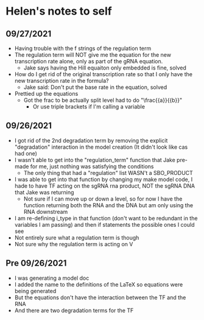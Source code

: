 # Helen's notes to self
## 09/27/2021
- Having trouble with the f strings of the regulation term
- The regulation term will NOT give me the equation for the new transcription rate alone, only as part of the gRNA equation.
    - Jake says having the Hill equaiton only embedded is fine, solved
- How do I get rid of the original transcription rate so that I only have the new transcription rate in the formula?
    - Jake said: Don't put the base rate in the equation, solved
- Prettied up the equations
    - Got the frac to be actually split level had to do "\\frac{{a}}{{b}}"
        - Or use triple brackets if I'm calling a variable
## 09/26/2021
- I got rid of the 2nd degradation term by removing the explicit "degradation" interaction in the model creation (It didn't look like cas had one)
- I wasn't able to get into the "regulation_term" function that Jake pre-made for me, just nothing was satisfying the conditions
    - The only thing that had a "regulation" list WASN't a SBO_PRODUCT
- I was able to get into that function by changing my make model code, I hade to have TF acting on the sgRNA rna product, NOT the sgRNA DNA that Jake was returning
    - Not sure if I can move up or down a level, so for now I have the function returning both the RNA and the DNA but am only using the RNA downstream
- I am re-defining i_type in that function (don't want to be redundant in the variables I am passing) and then if statements the possible ones I could see
- Not entirely sure what a regulation term is though
- Not sure why the regulation term is acting on V
## Pre 09/26/2021
- I was generating a model doc
- I added the name to the definitions of the LaTeX so equations were being generated
- But the equations don't have the interaction between the TF and the RNA
- And there are two degradation terms for the TF
